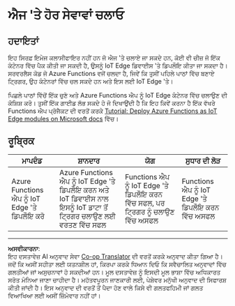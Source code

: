 <!--
CO_OP_TRANSLATOR_METADATA:
{
  "original_hash": "cc7ad255517f5f618f9c8899e6ff6783",
  "translation_date": "2025-08-27T10:41:39+00:00",
  "source_file": "4-manufacturing/lessons/3-run-fruit-detector-edge/assignment.md",
  "language_code": "pa"
}
-->
# ਐਜ 'ਤੇ ਹੋਰ ਸੇਵਾਵਾਂ ਚਲਾਓ

## ਹਦਾਇਤਾਂ

ਇਹ ਸਿਰਫ਼ ਇਮੇਜ ਕਲਾਸੀਫਾਇਰ ਨਹੀਂ ਹਨ ਜੋ ਐਜ 'ਤੇ ਚਲਾਏ ਜਾ ਸਕਦੇ ਹਨ, ਕੋਈ ਵੀ ਚੀਜ਼ ਜੋ ਇੱਕ ਕੰਟੇਨਰ ਵਿੱਚ ਪੈਕ ਕੀਤੀ ਜਾ ਸਕਦੀ ਹੈ, ਉਸਨੂੰ IoT Edge ਡਿਵਾਈਸ 'ਤੇ ਡਿਪਲੌਇ ਕੀਤਾ ਜਾ ਸਕਦਾ ਹੈ। ਸਰਵਰਲੈਸ ਕੋਡ ਜੋ Azure Functions ਵਜੋਂ ਚਲਦਾ ਹੈ, ਜਿਵੇਂ ਕਿ ਤੁਸੀਂ ਪਹਿਲੇ ਪਾਠਾਂ ਵਿੱਚ ਬਣਾਏ ਟ੍ਰਿਗਰ, ਉਹ ਕੰਟੇਨਰਾਂ ਵਿੱਚ ਚਲ ਸਕਦੇ ਹਨ ਅਤੇ ਇਸ ਲਈ IoT Edge 'ਤੇ।

ਪਿਛਲੇ ਪਾਠਾਂ ਵਿੱਚੋਂ ਇੱਕ ਚੁਣੋ ਅਤੇ Azure Functions ਐਪ ਨੂੰ IoT Edge ਕੰਟੇਨਰ ਵਿੱਚ ਚਲਾਉਣ ਦੀ ਕੋਸ਼ਿਸ਼ ਕਰੋ। ਤੁਸੀਂ ਇੱਕ ਗਾਈਡ ਲੱਭ ਸਕਦੇ ਹੋ ਜੋ ਦਿਖਾਉਂਦੀ ਹੈ ਕਿ ਇਹ ਕਿਵੇਂ ਕਰਨਾ ਹੈ ਇੱਕ ਵੱਖਰੇ Functions ਐਪ ਪ੍ਰੋਜੈਕਟ ਦੀ ਵਰਤੋਂ ਕਰਕੇ [Tutorial: Deploy Azure Functions as IoT Edge modules on Microsoft docs](https://docs.microsoft.com/azure/iot-edge/tutorial-deploy-function?WT.mc_id=academic-17441-jabenn&view=iotedge-2020-11) ਵਿੱਚ।

## ਰੂਬ੍ਰਿਕ

| ਮਾਪਦੰਡ | ਸ਼ਾਨਦਾਰ | ਯੋਗ | ਸੁਧਾਰ ਦੀ ਲੋੜ |
| -------- | --------- | -------- | ----------------- |
| Azure Functions ਐਪ ਨੂੰ IoT Edge 'ਤੇ ਡਿਪਲੌਇ ਕਰੋ | Azure Functions ਐਪ ਨੂੰ IoT Edge 'ਤੇ ਡਿਪਲੌਇ ਕਰਨ ਅਤੇ IoT ਡਿਵਾਈਸ ਨਾਲ ਇਸਨੂੰ IoT ਡਾਟਾ ਤੋਂ ਟ੍ਰਿਗਰ ਚਲਾਉਣ ਲਈ ਵਰਤਣ ਵਿੱਚ ਸਫਲ | Functions ਐਪ ਨੂੰ IoT Edge 'ਤੇ ਡਿਪਲੌਇ ਕਰਨ ਵਿੱਚ ਸਫਲ, ਪਰ ਟ੍ਰਿਗਰ ਨੂੰ ਚਲਾਉਣ ਵਿੱਚ ਅਸਫਲ | Functions ਐਪ ਨੂੰ IoT Edge 'ਤੇ ਡਿਪਲੌਇ ਕਰਨ ਵਿੱਚ ਅਸਫਲ |

---

**ਅਸਵੀਕਾਰਨਾ**:  
ਇਹ ਦਸਤਾਵੇਜ਼ AI ਅਨੁਵਾਦ ਸੇਵਾ [Co-op Translator](https://github.com/Azure/co-op-translator) ਦੀ ਵਰਤੋਂ ਕਰਕੇ ਅਨੁਵਾਦ ਕੀਤਾ ਗਿਆ ਹੈ। ਜਦੋਂ ਕਿ ਅਸੀਂ ਸਹੀਤਾ ਲਈ ਯਤਨਸ਼ੀਲ ਹਾਂ, ਕਿਰਪਾ ਕਰਕੇ ਧਿਆਨ ਦਿਓ ਕਿ ਸਵੈਚਾਲਿਤ ਅਨੁਵਾਦਾਂ ਵਿੱਚ ਗਲਤੀਆਂ ਜਾਂ ਅਸੁਚਨਾਵਾਂ ਹੋ ਸਕਦੀਆਂ ਹਨ। ਮੂਲ ਦਸਤਾਵੇਜ਼ ਨੂੰ ਇਸਦੀ ਮੂਲ ਭਾਸ਼ਾ ਵਿੱਚ ਅਧਿਕਾਰਤ ਸਰੋਤ ਮੰਨਿਆ ਜਾਣਾ ਚਾਹੀਦਾ ਹੈ। ਮਹੱਤਵਪੂਰਨ ਜਾਣਕਾਰੀ ਲਈ, ਪੇਸ਼ੇਵਰ ਮਨੁੱਖੀ ਅਨੁਵਾਦ ਦੀ ਸਿਫਾਰਸ਼ ਕੀਤੀ ਜਾਂਦੀ ਹੈ। ਇਸ ਅਨੁਵਾਦ ਦੀ ਵਰਤੋਂ ਤੋਂ ਪੈਦਾ ਹੋਣ ਵਾਲੇ ਕਿਸੇ ਵੀ ਗਲਤਫਹਿਮੀ ਜਾਂ ਗਲਤ ਵਿਆਖਿਆ ਲਈ ਅਸੀਂ ਜ਼ਿੰਮੇਵਾਰ ਨਹੀਂ ਹਾਂ।